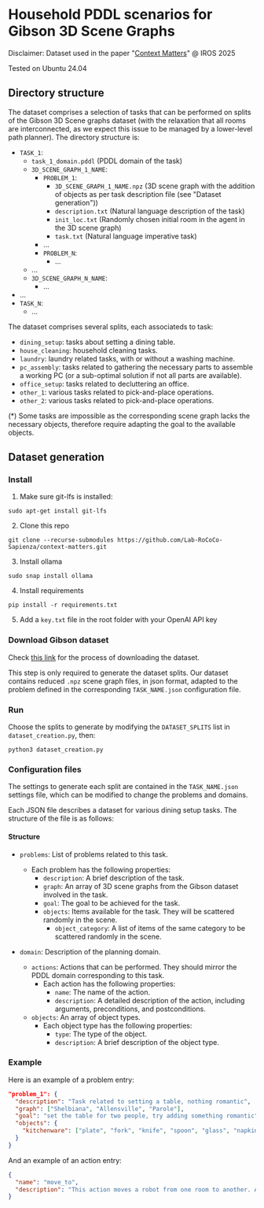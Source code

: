 # Household PDDL scenarios for Gibson 3D Scene Graphs
Disclaimer: Dataset used in the paper "[Context Matters](https://github.com/Lab-RoCoCo-Sapienza/context-matters)" @ IROS 2025

Tested on Ubuntu 24.04

## Directory structure

The dataset comprises a selection of tasks that can be performed on splits of the Gibson 3D Scene graphs dataset (with the relaxation that all rooms are interconnected, as we expect this issue to be managed by a lower-level path planner). 
The directory structure is:
- `TASK_1`:
  + `task_1_domain.pddl` (PDDL domain of the task)
  + `3D_SCENE_GRAPH_1_NAME`:
    * `PROBLEM_1`:
      - `3D_SCENE_GRAPH_1_NAME.npz` (3D scene graph with the addition of objects as per task description file (see "Dataset generation"))
      - `description.txt` (Natural language description of the task)
      - `init_loc.txt` (Randomly chosen initial room in the agent in the 3D scene graph)
      - `task.txt` (Natural language imperative task)
    * ...
    * `PROBLEM_N`:
      * ...
  + ...
  + `3D_SCENE_GRAPH_N_NAME`:
    * ...
- ...
- `TASK_N`:
  + ...  


The dataset comprises several splits, each associateds to task:

* `dining_setup`: tasks about setting a dining table.
* `house_cleaning`: household cleaning tasks.
* `laundry`: laundry related tasks, with or without a washing machine.
* `pc_assembly`: tasks related to gathering the necessary parts to assemble a working PC (or a sub-optimal solution if not all parts are available).
* `office_setup`: tasks related to decluttering an office. 
* `other_1`: various tasks related to pick-and-place operations.
* `other_2`: various tasks related to pick-and-place operations.

\(\*\) Some tasks are impossible as the corresponding scene graph lacks the necessary objects, therefore require adapting the goal to the available objects.


## Dataset generation

### Install

1) Make sure git-lfs is installed:
```
sudo apt-get install git-lfs
```

2) Clone this repo
```
git clone --recurse-submodules https://github.com/Lab-RoCoCo-Sapienza/context-matters.git
```

3) Install ollama
```
sudo snap install ollama
```

4) Install requirements
```
pip install -r requirements.txt
```

5) Add a `key.txt` file in the root folder with your OpenAI API key


### Download Gibson dataset
Check [this link](https://github.com/StanfordVL/GibsonEnv/blob/master/gibson/data/README.md) for the process of downloading the dataset.

This step is only required to generate the dataset splits. Our dataset contains reduced `.npz` scene graph files, in json format, adapted to the problem defined in the corresponding `TASK_NAME.json` configuration file. 

### Run
Choose the splits to generate by modifying the `DATASET_SPLITS` list in `dataset_creation.py`, then:

```
python3 dataset_creation.py
```

### Configuration files

The settings to generate each split are contained in the `TASK_NAME.json` settings file, which can be modified to change the problems and domains.

Each JSON file describes a dataset for various dining setup tasks. The structure of the file is as follows:

#### Structure

- `problems`: List of problems related to this task.
  - Each problem has the following properties:
    - `description`: A brief description of the task.
    - `graph`: An array of 3D scene graphs from the Gibson dataset involved in the task. 
    - `goal`: The goal to be achieved for the task.
    - `objects`: Items available for the task. They will be scattered randomly in the scene.
      - `object_category`: A list of items of the same category to be scattered randomly in the scene.

- `domain`: Description of the planning domain.
  - `actions`: Actions that can be performed. They should mirror the PDDL domain corresponding to this task.
    - Each action has the following properties:
      - `name`: The name of the action.
      - `description`: A detailed description of the action, including arguments, preconditions, and postconditions.
  - `objects`: An array of object types.
    - Each object type has the following properties:
      - `type`: The type of the object.
      - `description`: A brief description of the object type.

### Example

Here is an example of a problem entry:

```json
"problem_1": {
  "description": "Task related to setting a table, nothing romantic",
  "graph": ["Shelbiana", "Allensville", "Parole"],
  "goal": "set the table for two people, try adding something romantic",
  "objects": {
    "kitchenware": ["plate", "fork", "knife", "spoon", "glass", "napkin", "fork", "knife", "spoon", "glass", "napkin"]
  }
}
```

And an example of an action entry:

```json
{
  "name": "move_to",
  "description": "This action moves a robot from one room to another. Arguments: robot (the robot to be moved), from (the room the robot is currently in), to (the room the robot will move to). Preconditions: the robot must be in the 'from' room. Postconditions: the robot is no longer in the 'from' room and is now in the 'to' room."
}
```


